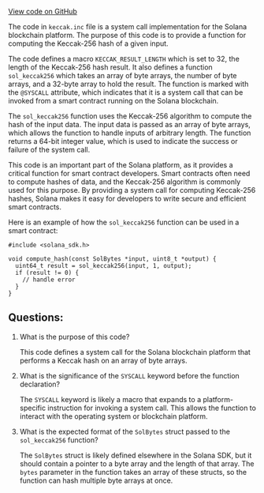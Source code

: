 
[View code on GitHub](https://github.com/solana-labs/solana/blob/master/sdk/sbf/c/inc/sol/inc/keccak.inc)

The code in `keccak.inc` file is a system call implementation for the Solana blockchain platform. The purpose of this code is to provide a function for computing the Keccak-256 hash of a given input. 

The code defines a macro `KECCAK_RESULT_LENGTH` which is set to 32, the length of the Keccak-256 hash result. It also defines a function `sol_keccak256` which takes an array of byte arrays, the number of byte arrays, and a 32-byte array to hold the result. The function is marked with the `@SYSCALL` attribute, which indicates that it is a system call that can be invoked from a smart contract running on the Solana blockchain.

The `sol_keccak256` function uses the Keccak-256 algorithm to compute the hash of the input data. The input data is passed as an array of byte arrays, which allows the function to handle inputs of arbitrary length. The function returns a 64-bit integer value, which is used to indicate the success or failure of the system call.

This code is an important part of the Solana platform, as it provides a critical function for smart contract developers. Smart contracts often need to compute hashes of data, and the Keccak-256 algorithm is commonly used for this purpose. By providing a system call for computing Keccak-256 hashes, Solana makes it easy for developers to write secure and efficient smart contracts.

Here is an example of how the `sol_keccak256` function can be used in a smart contract:

```
#include <solana_sdk.h>

void compute_hash(const SolBytes *input, uint8_t *output) {
  uint64_t result = sol_keccak256(input, 1, output);
  if (result != 0) {
    // handle error
  }
}

```
## Questions: 
 1. What is the purpose of this code?
    
    This code defines a system call for the Solana blockchain platform that performs a Keccak hash on an array of byte arrays.

2. What is the significance of the `SYSCALL` keyword before the function declaration?
    
    The `SYSCALL` keyword is likely a macro that expands to a platform-specific instruction for invoking a system call. This allows the function to interact with the operating system or blockchain platform.

3. What is the expected format of the `SolBytes` struct passed to the `sol_keccak256` function?
    
    The `SolBytes` struct is likely defined elsewhere in the Solana SDK, but it should contain a pointer to a byte array and the length of that array. The `bytes` parameter in the function takes an array of these structs, so the function can hash multiple byte arrays at once.